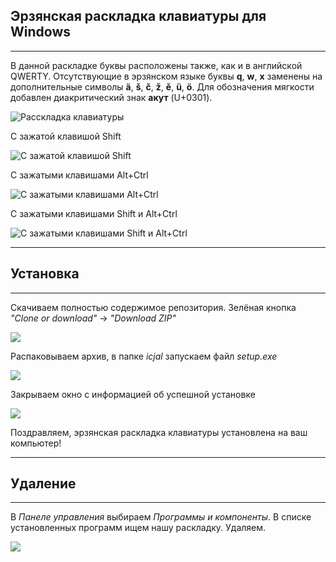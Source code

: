 ## Эрзянская раскладка клавиатуры для Windows 

<hr>

В данной раскладке буквы расположены также, как и в английской QWERTY. Отсутствующие в эрзянском языке буквы **q**, **w**, **x** заменены на дополнительные символы **ä**, **š**, **č**, **ž**, **ě**, **ü**, **ö**. Для обозначения мягкости добавлен диакритический знак **акут** (U+0301).

![Расскладка клавиатуры](https://docs.google.com/uc?id=1iJfdlOy3WisNjFInocckYi_SqAmrF06b) 

С зажатой клавишой Shift

![С зажатой клавишой Shift](https://docs.google.com/uc?id=1obvj60biehmk5SxUcHvfzCjLFoz3o7su) 

С зажатыми клавишами Alt+Ctrl

![С зажатыми клавишами Alt+Ctrl](https://docs.google.com/uc?id=1eOUtW74WHpHtkdparLr_qE_JYp6Nt8sw) 

С зажатыми клавишами Shift и Alt+Ctrl

![С зажатыми клавишами Shift и Alt+Ctrl](https://docs.google.com/uc?id=192Ksz9MQuVZ8AeOLgxAqCxioYa3WvvyU) 

<hr>

## Установка

<hr>


Скачиваем полностью содержимое репозитория. Зелёная кнопка *"Clone or download"* -> *"Download ZIP"* 

![](https://docs.google.com/uc?id=1qx7-1Yjiwn0t3buRnBEAJf5JGvX8YxTH)  

Распаковываем архив, в папке *icjal* запускаем файл *setup.exe*

![](https://docs.google.com/uc?id=1vO_x659IHX93jOl5OtjhGFy7V70-8OCm) 

Закрываем окно с информацией об успешной установке

![](https://docs.google.com/uc?id=1q8c-kApBTEp9Q80w9cnTeSSAh8eKab9P) 

Поздравляем, эрзянская раскладка клавиатуры установлена на ваш компьютер!

<hr>

## Удаление

<hr>

В *Панеле управления* выбираем *Программы и компоненты*. В списке установленных программ ищем нашу раскладку. Удаляем.

![](https://docs.google.com/uc?id=1Xx7oPM4ZBJ2WYJ0swvvDB4NVGB3RFPed)
